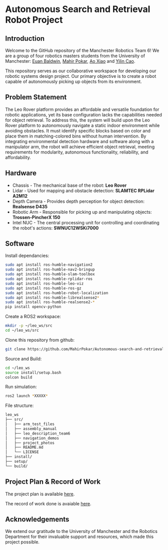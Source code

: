 # Autonomous Search and Retrieval Robot Project 

## Introduction

Welcome to the GitHub repository of the Manchester Robotics Team 6! We are a group of four robotics masters students from the University of Manchester: [Euan Baldwin](https://euanbaldwin.github.io), [Mahir Pokar](https://mahirpokar.github.io), [Ao Xiao](https://kkoalayep.github.io) and [Yilin Cao](https://halfmountain4.github.io/). 

This repository serves as our collaborative workspace for developing our robotic systems design project. Our primary objective is to create a robot capable of autonomously picking up objects from its environment.

## Problem Statement

The Leo Rover platform provides an affordable and versatile foundation for robotic applications, yet its base configuration lacks the capabilities needed for object retrieval. To address this, the system will build upon the Leo Rover platform to autonomously navigate a static indoor environment while avoiding obstacles. It must identify specific blocks based on color and place them in matching-colored bins without human intervention. By integrating environmental detection hardware and software along with a manipulator arm, the robot will achieve efficient object retrieval, meeting requirements for modularity, autonomous functionality, reliability, and affordability.

## Hardware

- Chassis - The mechanical base of the robot: **Leo Rover**
- Lidar - Used for mapping and obstacle detection: **SLAMTEC RPLidar A2M12**
- Depth Camera - Provides depth perception for object detection: **Realsense D435**
- Robotic Arm - Responsible for picking up and manipulating objects: **Trossen-PincherX 150**
- Intel NUC - The central processing unit for controlling and coordinating the robot's actions: **SWNUC12WSKi7000**

## Software

Install dependancies:

```bash
sudo apt install ros-humble-navigation2
sudo apt install ros-humble-nav2-bringup
sudo apt install ros-humble-slam-toolbox
sudo apt install ros-humble-rplidar-ros
sudo apt install ros-humble-leo-viz
sudo apt install ros-humble-ros-gz
sudo apt install ros-humble-robot-localization
sudo apt install ros-humble-librealsense2*
sudo apt install ros-humble-realsense2-*
pip install opencv-python
```

Create a ROS2 workspace:

```bash
mkdir -p ~/leo_ws/src
cd ~/leo_ws/src
```

Clone this repository from github:

```bash
git clone https://github.com/MahirPokar/Autonomous-search-and-retrieval-robot-project.git
```

Source and Build:

```bash
cd ~/leo_ws
source install/setup.bash
colcon build
```

Run simulation:

```bash
ros2 launch *XXXXX*
```

File structure:

```bash
leo_ws
├── src/                       
│   ├── arm_test_files          
│   ├── assembly_manual        
│   ├── leo_description_team6  
│   ├── navigation_demos
│   ├── project_photos
│   ├── README.md
│   └── LICENSE             
├── install/                           
├── setup/                    
└── build/                                         
```

## Project Plan & Record of Work

The project plan is available [here](https://sand-weaver-acc.notion.site/Autonomous-Search-and-Retrieval-Robot-Project-11b9b09c1f93800394e0c8895a4e36ce).

The record of work done is avaiable [here](https://docs.google.com/document/d/1Un6J5uqXqME96WFxup4Rg6mEL7XoMLhmGVJzuQLUMJg/edit?usp=sharing).

## Acknowledgements

We extend our gratitude to the University of Manchester and the Robotics Department for their invaluable support and resources, which made this project possible.
